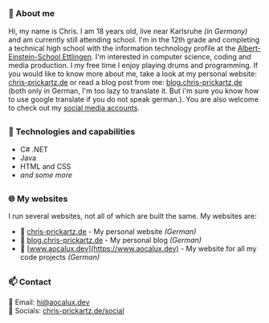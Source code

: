 ##

### 🚀 About me
Hi, my name is Chris. I am 18 years old, live near Karlsruhe *(in Germany)* and am currently still attending school. I'm in the 12th grade and completing a technical high school with the information technology profile at the [Albert-Einstein-School Ettlingen](https://www.aesettlingen.de). I'm interested in computer science, coding and media production. I my free time I enjoy playing drums and programming. If you would like to know more about me, take a look at my personal website: [chris-prickartz.de](http://chris-prickartz.de) or read a blog post from me: [blog.chris-prickartz,de](https://blog.chris-prickartz.de) (both only in German, I'm too lazy to translate it. But i'm sure you know how to use google translate if you do not speak german.). You are also welcome to check out my [social media accounts](https://chris-prickartz.de/social/).

##

### 🔧 Technologies and capabilities
- C# .NET
- Java
- HTML and CSS
- *and some more*

##

### 🌐 My websites
I run several websites, not all of which are built the same. My websites are:
- 🙂 [chris-prickartz.de](https://chris-prickartz.de) - My personal website *(German)*
- 📓 [blog.chris-prickartz.de](https://blog.chris-prickartz.de) - My personal blog *(German)*
- 🔨 [www.aocalux.dev](https://www.aocalux.dev) - My website for all my code projects *(German)*

##

### 📫 Contact
📧 Email: [hi@aocalux.dev](hi@aocalux.dev)  
📱 Socials: [chris-prickartz.de/social](https://chris-prickartz.de/social)


##

<!---
### ÜBER MICH
Hi, mein Name ist Chris. Ich bin 18 Jahre alt und besuche derzeit noch die Schule. Aktuell gehe ich in die 12. Klasse bzw. in die Jahrgangsstufe 1. Ich absolviere das Technische Gymnasium mit dem Profil Informationstechnik an der [Albert-Einstein-Schule Ettlingen](https://www.aesettlingen.de). Ich interessiere mich für Informatik und Coding sowie Medienproduktion. Außerdem spiele ich in meiner Freizeit Schlagzeug und programmiere gerne. Wenn du noch mehr über mich wissen möchtest, dann schau doch gerne mal auf meiner persönlichen Webseite [chris-prickartz.de](http://chris-prickartz.de) vorbei. Auch kannst du gerne auf meinen [Social-Media-Accounts](https://chris-prickartz.de/social/) vorbeischauen.

### WEBSEITEN VON MIR
Ich betreibe mehrere webseiten, die auch nicht alle gleich gebaut sind. Meine Webseiten sind:
- [chris-prickartz.de](https://chris-prickartz.de) - Meine persönliche Webseite
- [blog.chris-prickartz.de](https://blog.chris-prickartz.de) - Mein persönlicher Blog
- [www.aocalux.dev](https://www.aocalux.dev) - Meine Webseite für alle meine Code-Projekte


##

aocalux/aocalux is a ✨ special ✨ repository because its `README.md` (this file) appears on your GitHub profile.
You can click the Preview link to take a look at your changes.
--->
